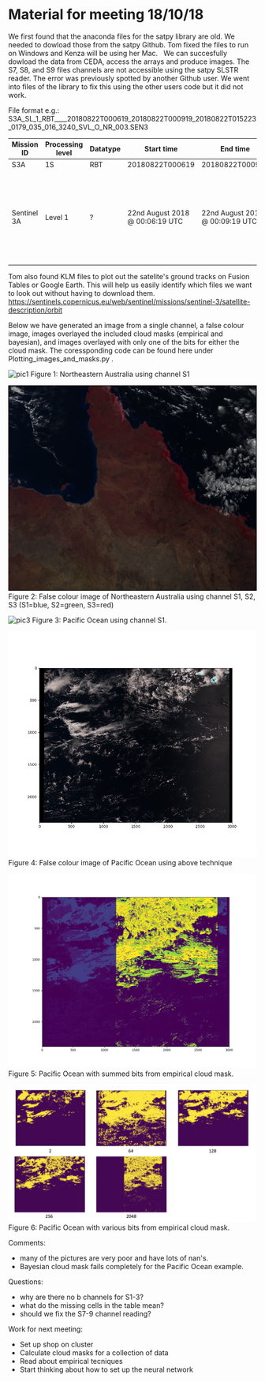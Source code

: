  
# Material for meeting 18/10/18

We first found that the anaconda files for the satpy library are old. We needed to dowload those from the satpy Github. Tom fixed the files to run on Windows and Kenza will be using her Mac. 
 
We can succesfully dowload the data from CEDA, access the arrays and produce images. The S7, S8, and S9 files channels are not accessible using the satpy SLSTR reader. The error was previously spotted by another Github user. We went into files of the library to fix this using the other users code but it did not work. 

File format e.g.: 
S3A_SL_1_RBT____20180822T000619_20180822T000919_20180822T015223_0179_035_016_3240_SVL_O_NR_003.SEN3

Mission ID | Processing level | Datatype | Start time | End time | Creation time | Duration | Cycle | Relative orbit| Frame | Center | Mode | Timeliness | Collection 
---------- | ---------------- | -------- | ---------- | ---------| ------------- | -------- | ----- | --------------| ----- | ------ | ---- | ---------- | ------------
S3A | 1S | RBT |20180822T000619 | 20180822T000919| 20180822T015223 | 0179 | 035 | 016 | 3240 | SVL | O | NR | 003
Sentinel 3A | Level 1 | ? | 22nd August 2018 @ 00:06:19 UTC | 22nd August 2018 @ 00:09:19 UTC| 22nd August 2018 @ 01:52:23 UTC | 179s | 35 multiples of 385 orbits (385 orbits are completed before the ground tracks are repeated) | 16th orbits in cycle | 3240 | Svalbard processing center | ? | ? | ?

Tom also found KLM files to plot out the satelite's ground tracks on Fusion Tables or Google Earth. This will help us easily identify which files we want to look out without having to download them. 
https://sentinels.copernicus.eu/web/sentinel/missions/sentinel-3/satellite-description/orbit

Below we have generated an image from a single channel, a false colour image, images overlayed the included cloud masks (empirical and bayesian), and images overlayed with only one of the bits for either the cloud mask. The coressponding code can be found here under Plotting_images_and_masks.py . 

![pic1](/Images/S1_n.png)
Figure 1: Northeastern Australia using channel S1

![pic2](/Images/nothernaustralia_falsecolour.png)
Figure 2: False colour image of Northeastern Australia using channel S1, S2, S3 (S1=blue, S2=green, S3=red)

![pic3](/Images/S1n_S3A_SL_1_RBT____20180404T190108_LN2_O_NT_003-(10.442133,-142.862277).png)
Figure 3: Pacific Ocean using channel S1.

![pic4](/Images/Figure_1-1.png)
Figure 4: False colour image of Pacific Ocean using above technique

![pic5](/Images/Figure_2.png)
Figure 5: Pacific Ocean with summed bits from empirical cloud mask.

![pic6](/Images/bitmasks.png)
Figure 6: Pacific Ocean with various bits from empirical cloud mask. 


Comments: 
- many of the pictures are very poor and have lots of nan's.
- Bayesian cloud mask fails completely for the Pacific Ocean example.

Questions:
- why are there no b channels for S1-3?
- what do the missing cells in the table mean? 
- should we fix the S7-9 channel reading?

Work for next meeting: 
- Set up shop on cluster 
- Calculate cloud masks for a collection of data 
- Read about empirical tecniques 
- Start thinking about how to set up the neural network

